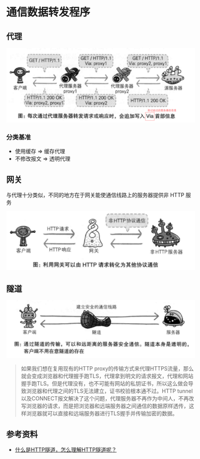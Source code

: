 # 通信数据转发程序

## 代理

![proxy](../assets/proxy.png)

### 分类基准

- 使用缓存 => 缓存代理
- 不修改报文 => 透明代理

## 网关

与代理十分类似，不同的地方在于网关能使通信线路上的服务器提供非 HTTP 服务

![gateway](../assets/gateway.png)

## 隧道

![tunnel](../assets/tunnel.png)

> 如果我们想在复用现有的HTTP proxy的传输方式来代理HTTPS流量，那么就会变成浏览器和代理握手跑TLS，代理拿到明文的请求报文，代理和网站握手跑TLS。但是代理没有，也不可能有网站的私钥证书，所以这么做会导致浏览器和代理之间的TLS无法建立，证书校验根本通不过。HTTP tunnel以及CONNECT报文解决了这个问题，代理服务器不再作为中间人，不再改写浏览器的请求，而是把浏览器和远端服务器之间通信的数据原样透传，这样浏览器就可以直接和远端服务器进行TLS握手并传输加密的数据。

## 参考资料

- [什么是HTTP隧道，怎么理解HTTP隧道呢？](https://www.zhihu.com/question/21955083)
